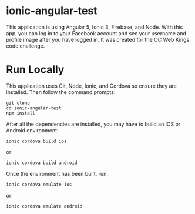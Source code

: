 # ionic-angular-test

This application is using Angular 5, Ionic 3, Firebase, and Node. With this app, you can log in to your Facebook account and see your username and profile image after you have logged in. It was created for the OC Web Kings code challenge.

# Run Locally

This application uses Git, Node, Ionic, and Cordova so ensure they are installed. Then follow the command prompts:
```
git clone 
cd ionic-angular-test
npm install
```

After all the dependencies are installed, you may have to build an iOS or Android environment:

```
ionic cordova build ios
```

or 

```
ionic cordova build android
```

Once the environment has been built, run:

```
ionic cordova emulate ios
```

or 

```
ionic cordova emulate android
```

